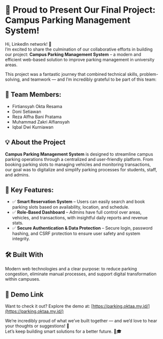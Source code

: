 # 🚀 Proud to Present Our Final Project: Campus Parking Management System!

Hi, LinkedIn network! 👋  
I’m excited to share the culmination of our collaborative efforts in building our project: **Campus Parking Management System** – a modern and efficient web-based solution to improve parking management in university areas.

This project was a fantastic journey that combined technical skills, problem-solving, and teamwork — and I’m incredibly grateful to be part of this team:

## 👥 Team Members:
- Firtiansyah Okta Resama
- Doni Setiawan
- Reza Alfha Bani Pratama
- Muhammad Zakri Alfiansyah
- Iqbal Dwi Kurniawan

## 💡 About the Project
**Campus Parking Management System** is designed to streamline campus parking operations through a centralized and user-friendly platform. From booking parking slots to managing vehicles and monitoring transactions, our goal was to digitalize and simplify parking processes for students, staff, and admins.

## 🌟 Key Features:
- ✅ **Smart Reservation System** – Users can easily search and book parking slots based on availability, location, and schedule.
- ✅ **Role-Based Dashboard** – Admins have full control over areas, vehicles, and transactions, with insightful daily reports and revenue stats.
- ✅ **Secure Authentication & Data Protection** – Secure login, password hashing, and CSRF protection to ensure user safety and system integrity.

## 🛠 Built With
Modern web technologies and a clear purpose: to reduce parking congestion, eliminate manual processes, and support digital transformation within campuses.

## 🔗 Demo Link
Want to check it out? Explore the demo at: [https://parking.oktaa.my.id/](https://parking.oktaa.my.id/)

We’re incredibly proud of what we’ve built together — and we’d love to hear your thoughts or suggestions! 💬  
Let’s keep building smart solutions for a better future. 🚗🎓



